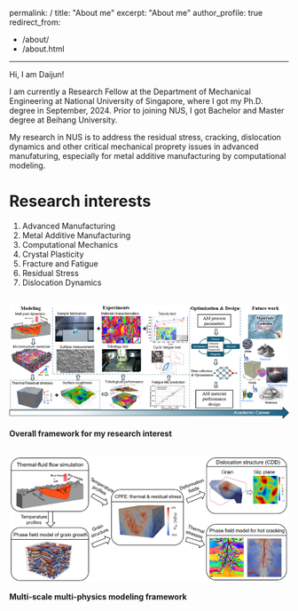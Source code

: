 permalink: /
title: "About me"
excerpt: "About me"
author_profile: true
redirect_from: 
  - /about/
  - /about.html
---
Hi, I am Daijun!

I am currently a Research Fellow at the Department of Mechanical Engineering at National University of Singapore, where I got my Ph.D. degree in September, 2024. Prior to joining NUS, I got Bachelor and Master degree at Beihang University. 

My research in NUS is to address the residual stress, cracking, dislocation dynamics and other critical mechanical proprety issues in advanced manufaturing, especially for metal additive manufacturing by computational modeling. 

Research interests
======
1. Advanced Manufacturing
2. Metal Additive Manufacturing
3. Computational Mechanics
4. Crystal Plasticity
5. Fracture and Fatigue
6. Residual Stress
7. Dislocation Dynamics

<br/><img src='/images/ResearchFlow.png'>

**Overall framework for my research interest**

<br/><img src='/images/FrameworkNew3.png'>

**Multi-scale multi-physics modeling framework**

